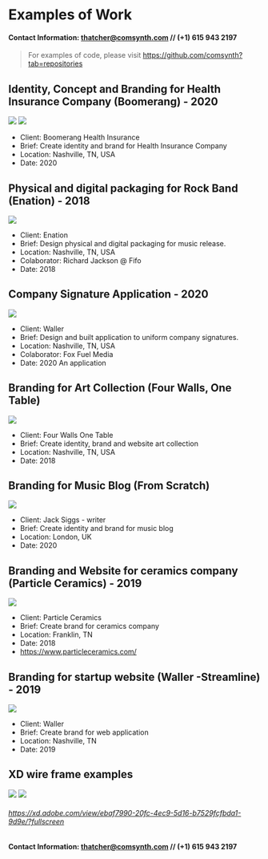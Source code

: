 # Examples of Work
#### Contact Information: [thatcher@comsynth.com](mailto:thatcher@comsynth.com) // (+1) **615 943 2197**
> For examples of code, please visit https://github.com/comsynth?tab=repositories
## Identity, Concept and Branding for Health Insurance Company (Boomerang) - 2020
![](examples_of_work/boomerang_v2.png)
![](examples_of_work/boomerang_dev.png)
 - Client: Boomerang Health Insurance
 - Brief: Create identity and brand for Health Insurance Company
 - Location: Nashville, TN, USA
 - Date: 2020
## Physical and digital packaging for Rock Band (Enation) - 2018
![](examples_of_work/Shock%20EP%20-%20Design%20Proof%20(W139).jpeg)
 - Client: Enation
 - Brief: Design physical and digital packaging for music release.
 - Location: Nashville, TN, USA
 - Colaborator: Richard Jackson @ Fifo
 - Date: 2018
## Company Signature Application - 2020
![](examples_of_work/signatureapp.png)
 - Client: Waller
 - Brief: Design and built application to uniform company signatures.
 - Location: Nashville, TN, USA
 - Colaborator: Fox Fuel Media
 - Date: 2020
An application 
## Branding for Art Collection (Four Walls, One Table) 
![](examples_of_work/four%20walls%20flyer.png)
 - Client: Four Walls One Table
 - Brief: Create identity, brand and website art collection 
 - Location: Nashville, TN, USA
 - Date: 2018

## Branding for Music Blog (From Scratch) 
![](examples_of_work/fader01.png)
- Client: Jack Siggs - writer
 - Brief: Create identity and brand for music blog
 - Location: London, UK
 - Date: 2020
## Branding and Website for ceramics company (Particle Ceramics) - 2019
![](examples_of_work/particle%20ceramics%20website.png)
- Client: Particle Ceramics
 - Brief: Create brand for ceramics company
 - Location: Franklin, TN
 - Date: 2018
  - https://www.particleceramics.com/
## Branding for startup website (Waller -Streamline) - 2019
![](examples_of_work/steamline%20v3.png)
- Client: Waller
 - Brief: Create brand for web application
 - Location: Nashville, TN
 - Date: 2019

## XD wire frame examples 
![](examples_of_work/streamline%20wire.png)
![](examples_of_work/streamline-%20lines.png)
###### https://xd.adobe.com/view/ebaf7990-20fc-4ec9-5d16-b7529fcfbda1-9d9e/?fullscreen
#### Contact Information: [thatcher@comsynth.com](mailto:thatcher@comsynth.com) // (+1) **615 943 2197**



